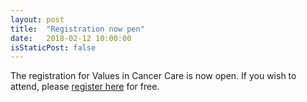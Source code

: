 ```yaml
---
layout: post
title:  "Registration now pen"
date:   2018-02-12 10:00:00
isStaticPost: false
---
```


The registration for Values in Cancer Care is now open. If you wish to attend, please [register here](https://www.eventbrite.co.uk/e/interdisciplinary-conference-crafting-values-in-cancer-care-across-the-uk-tickets-43053132077) for free.